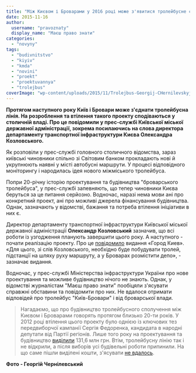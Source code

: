 ```yaml
---
title: "Між Києвом і Броварами у 2016 році може з'явитися тролейбусне сполучення - столична влада"
date: 2015-11-16
author: 
  username: "pravoznaty"
  display_name: "Маєш право знати"
categories: 
  - "novyny"
tags: 
  - "budivnitstvo"
  - "kiyiv"
  - "kmda"
  - "novini"
  - "proekt"
  - "proektuvannya"
  - "trolejbus"
coverImage: "wp-content/uploads/2015/11/Trolejbus-Georgij-CHernilevskyj.jpg"
---
```


**Протягом наступного року Київ і Бровари може з'єднати тролейбусна лінія. На розроблення та втілення такого проекту сподіваються у столичній владі. Про це повідомили у прес-службі Київської міської державної адміністрації, зокрема посилаючись на слова директора департаменту транспортної інфраструктури Києва Олександра Козловського.**

Як розповіли у прес-службі головного столичного відомства, зараз київські чиновники спільно зі Світовим банком прокладають нові й укрупнюють наявні у місті автобусні маршрути. У процесі відповідного моніторингу і народилась ідея нового міжміського тролейбуса.

Попри 20-річну історію проектування та будівництва "броварського тролейбуса", у прес-службі запевняють, що тепер чиновники Києва беруться за це питання серйозно. Водночас, наразі нема мови ані про конкретний проект, ані про можливі джерела фінансування будівництва. Однак, зазначають у відомстві, бажання та потреба втілення ініціативи в них є.

Директор департаменту транспортної інфраструктури Київської міської державної адміністрації **Олександр Козловський** зазначив, що всі роботи із узгодження планують завершити цього року. А наступного - почати реалізацію проекту. Про це [повідомило](http://www.gorodkiev.com.ua/41144-trollejbus-iz-kieva-v-brovary-mogut-zapustit-v-2016-godu.html) видання «Город Киев». «Для цього, зі слів Козловського, необхідно буде побудувати тролей, підстанції на шляху руху маршруту, а у Броварах розмістити депо», - зазначає видання.

Водночас, у прес-службі Міністерства інфраструктури України про нове проектування та можливе будівництво нічого не знають. Однак, у відомстві журналістам "Маєш право знати" пообіцяли з'ясувати справжні обставини та повідомити про них. Не вдалося отримати відповідей про тролейбус "Київ-Бровари" і від броварської влади.

> Нагадаємо, що про будівництво тролейбусного сполучення між Києвом і Броварами говорять протягом близько 20-ти років. У 2012 році втілення цього проекту було однією із ключових тез передвиборчої кампанії Сергія Федоренка, кандидата в народні депутати від Партії регіонів. Лише того року на проектування та будівництво [виділили](https://mpz.brovary.org/chinovniki-vidmovilis-rozpovisti-na-shho-vitratili-troleybusni-koshti/) 131,6 млн грн. Втім, тролейбусну лінію так і не відкрили, а після виборів усі будівельні роботи припинили. На що саме пішли виділені кошти, з'ясувати [не вдалось](https://mpz.brovary.org/sapozhko-ne-hoche-rozpovidati-pro-troleybus-tomu-shho-boyitsya-za-reputatsiyu/).

**Фото - Георгій Чернілевський**

